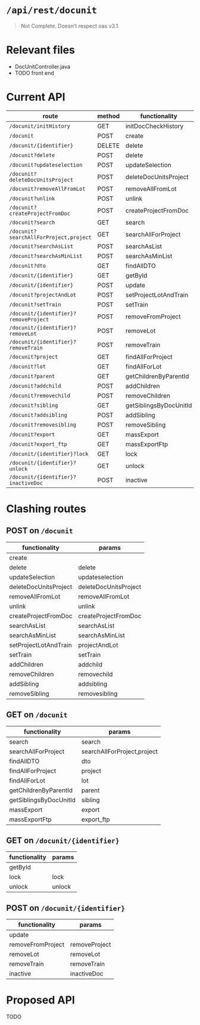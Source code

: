 # `/api/rest/docunit`
> Not Complete.
> Doesn't respect oas v3.1.

# Relevant files
- DocUnitController.java
- TODO front end

# Current API
|route|method|functionality|
|-|-|-|
|`/docunit/initHistory`|GET|initDocCheckHistory|
|`/docunit`|POST|create|
|`/docunit/{identifier}`|DELETE|delete|
|`/docunit?delete`|POST|delete|
|`/docunit?updateselection`|POST|updateSelection|
|`/docunit?deleteDocUnitsProject`|POST|deleteDocUnitsProject|
|`/docunit?removeAllFromLot`|POST|removeAllFromLot|
|`/docunit?unlink`|POST|unlink|
|`/docunit?createProjectFromDoc`|POST|createProjectFromDoc|
|`/docunit?search`|GET|search|
|`/docunit?searchAllForProject,project`|GET|searchAllForProject|
|`/docunit?searchAsList`|POST|searchAsList|
|`/docunit?searchAsMinList`|POST|searchAsMinList|
|`/docunit?dto`|GET|findAllDTO|
|`/docunit/{identifier}`|GET|getById|
|`/docunit/{identifier}`|POST|update|
|`/docunit?projectAndLot`|POST|setProjectLotAndTrain|
|`/docunit?setTrain`|POST|setTrain|
|`/docunit/{identifier}?removeProject`|POST|removeFromProject|
|`/docunit/{identifier}?removeLot`|POST|removeLot|
|`/docunit/{identifier}?removeTrain`|POST|removeTrain|
|`/docunit?project`|GET|findAllForProject|
|`/docunit?lot`|GET|findAllForLot|
|`/docunit?parent`|GET|getChildrenByParentId|
|`/docunit?addchild`|POST|addChildren|
|`/docunit?removechild`|POST|removeChildren|
|`/docunit?sibling`|GET|getSiblingsByDocUnitId|
|`/docunit?addsibling`|POST|addSibling|
|`/docunit?removesibling`|POST|removeSibling|
|`/docunit?export`|GET|massExport|
|`/docunit?export_ftp`|GET|massExportFtp|
|`/docunit/{identifier}?lock`|GET|lock|
|`/docunit/{identifier}?unlock`|GET|unlock|
|`/docunit/{identifier}?inactiveDoc`|POST|inactive|

# Clashing routes

## POST on `/docunit`
|functionality|params|
|-|-|
|create||
|delete|delete|
|updateSelection|updateselection|
|deleteDocUnitsProject|deleteDocUnitsProject|
|removeAllFromLot|removeAllFromLot|
|unlink|unlink|
|createProjectFromDoc|createProjectFromDoc|
|searchAsList|searchAsList|
|searchAsMinList|searchAsMinList|
|setProjectLotAndTrain|projectAndLot|
|setTrain|setTrain|
|addChildren|addchild|
|removeChildren|removechild|
|addSibling|addsibling|
|removeSibling|removesibling|

## GET on `/docunit`
|functionality|params|
|-|-|
|search|search|
|searchAllForProject|searchAllForProject,project|
|findAllDTO|dto|
|findAllForProject|project|
|findAllForLot|lot|
|getChildrenByParentId|parent|
|getSiblingsByDocUnitId|sibling|
|massExport|export|
|massExportFtp|export_ftp|

## GET on `/docunit/{identifier}`
|functionality|params|
|-|-|
|getById||
|lock|lock|
|unlock|unlock|

## POST on `/docunit/{identifier}`
|functionality|params|
|-|-|
|update||
|removeFromProject|removeProject|
|removeLot|removeLot|
|removeTrain|removeTrain|
|inactive|inactiveDoc|

# Proposed API
TODO